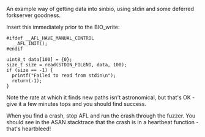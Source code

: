 An example way of getting data into sinbio, using stdin and some deferred forkserver goodness.

Insert this immediately prior to the BIO_write:

    #ifdef __AFL_HAVE_MANUAL_CONTROL
      __AFL_INIT();
    #endif

    uint8_t data[100] = {0};
    size_t size = read(STDIN_FILENO, data, 100);
    if (size == -1) {
      printf("Failed to read from stdin\n");
      return(-1);
    }

Note the rate at which it finds new paths isn't astronomical, but that's OK - give it a few minutes tops and you should
find success.

When you find a crash, stop AFL and run the crash through the fuzzer. You should see in the ASAN stacktrace that the
crash is in a heartbeat function - that's heartbleed!
